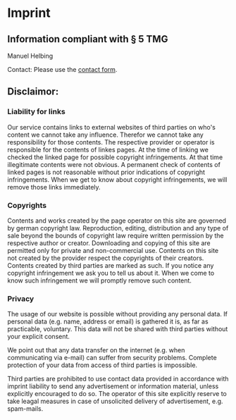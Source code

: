 # Imprint
## Information compliant with § 5 TMG
Manuel Helbing 

Contact:
Please use the [contact form](../contact).

## Disclaimor: 
### Liability for links
Our service contains links to external websites of third parties on who's content we cannot take any influence. Therefor we cannot take any responsibility for those contents. The respective provider or operator is responsible for the contents of linkes pages. At the time of linking we checked the linked page for possible copyright infringements. At that time illegitimate contents were not obvious. A permanent check of contents of linked pages is not reasonable without prior indications of copyright infringements. When we get to know about copyright infringements, we will remove those links immediately. 

### Copyrights
Contents and works created by the page operator on this site are governed by german copyright law. Reproduction, editing, distribution and any type of sale beyond the bounds of copyright law require written permission by the respective author or creator. Downloading and copying of this site are permitted only for private and non-commercial use. Contents on this site not created by the provider respect the copyrights of their creators. Contents created by third parties are marked as such. If you notice any copyright infringement we ask you to tell us about it. When we come to know such infringement we will promptly remove such content.

### Privacy
The usage of our website is possible without providing any personal data.
If personal data (e.g. name, address or email) is gathered it is, as far as
practicable, voluntary. This data will not be shared with third parties without
your explicit consent.

We point out that any data transfer on the internet (e.g. when communicating
via e-mail) can suffer from security problems. Complete protection of your data
from access of third parties is impossible.   

Third parties are prohibited to use contact data provided in accordance
with imprint liability to send any advertisement or information material, unless
explicitly encouraged to do so. The operator of this site explicitly reserve
to take leagal measures in case of unsolicited delivery of advertisement, e.g. spam-mails.